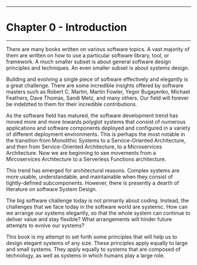 
----

# Chapter 0 - Introduction

----

There are many books written on various software topics. A vast majority of them are written on how to use a particular software library, tool, or framework. A much smaller subset is about general software design principles and techniques. An even smaller subset is about systems design. 

Building and evolving a single piece of software effectively and elegantly is a great challenge. There are some incredible insights offered by software masters such as Robert C. Martin, Martin Fowler, Yegor Bugayenko, Michael Feathers, Dave Thomas, Sandi Metz, and many others. Our field will forever be indebtted to them for their incredible contributions. 

As the software field has matured, the software development trend has moved more and more towards polyglot systems that consist of numerous applications and software components deployed and configured in a variety of different deployment environments. This is perhaps the most notable in the transition from Monolithic Systems to a Service-Oriented Architecture, and then from Service-Oriented Architecture, to a Microservices Architecture. Now we are beginning to see movements from a Mircoservices Architecture to a Serverless Functions architecture. 

This trend has emerged for architectural reasons. Complex systems are more usable, understandable, and maintainable when they consist of tightly-defined subcomponents. However, there is presently a dearth of literature on software System Design. 

The big software challenge today is not primarily about coding. Instead, the challenges that we face today in the software world are systemic. How can we arrange our systems elegantly, so that the whole system can continue to deliver value and stay flexible? What arrangements will hinder future attempts to evolve our systems?

This book is my attempt to set forth some principles that will help us to design elegant systems of any size. These principles apply equally to large and small systems. They apply equally to systems that are composed of technology, as well as systems in which humans play a large role. 
